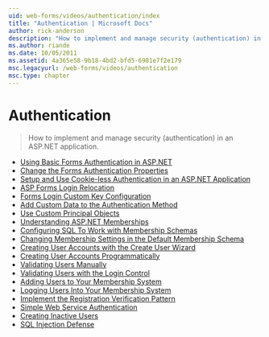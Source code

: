 ```yaml
---
uid: web-forms/videos/authentication/index
title: "Authentication | Microsoft Docs"
author: rick-anderson
description: "How to implement and manage security (authentication) in an ASP.NET application."
ms.author: riande
ms.date: 10/05/2011
ms.assetid: 4a365e58-9b18-4bd2-bfd5-6981e7f2e179
msc.legacyurl: /web-forms/videos/authentication
msc.type: chapter
---
```

Authentication
====================
> How to implement and manage security (authentication) in an ASP.NET application.


- [Using Basic Forms Authentication in ASP.NET](using-basic-forms-authentication-in-aspnet.md)
- [Change the Forms Authentication Properties](how-to-change-the-forms-authentication-properties.md)
- [Setup and Use Cookie-less Authentication in an ASP.NET Application](how-to-setup-and-use-cookie-less-authentication-in-an-aspnet-application.md)
- [ASP Forms Login Relocation](asp-forms-login-relocation.md)
- [Forms Login Custom Key Configuration](forms-login-custom-key-configuration.md)
- [Add Custom Data to the Authentication Method](add-custom-data-to-the-authentication-method.md)
- [Use Custom Principal Objects](use-custom-principal-objects.md)
- [Understanding ASP.NET Memberships](understanding-aspnet-memberships.md)
- [Configuring SQL To Work with Membership Schemas](configuring-sql-to-work-with-membership-schemas.md)
- [Changing Membership Settings in the Default Membership Schema](changing-membership-settings-in-the-default-membership-schema.md)
- [Creating User Accounts with the Create User Wizard](creating-user-accounts-with-the-create-user-wizard.md)
- [Creating User Accounts Programmatically](creating-user-accounts-programmatically.md)
- [Validating Users Manually](validating-users-manually.md)
- [Validating Users with the Login Control](validating-users-with-the-login-control.md)
- [Adding Users to Your Membership System](adding-users-to-your-membership-system.md)
- [Logging Users Into Your Membership System](logging-users-into-your-membership-system.md)
- [Implement the Registration Verification Pattern](implement-the-registration-verification-pattern.md)
- [Simple Web Service Authentication](simple-web-service-authentication.md)
- [Creating Inactive Users](creating-inactive-users.md)
- [SQL Injection Defense](sql-injection-defense.md)
